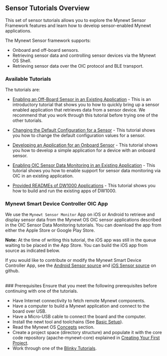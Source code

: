## Sensor Tutorials Overview

This set of sensor tutorials allows you to explore the Mynewt Sensor Framework features and learn how to develop sensor-enabled Mynewt applications.

The Mynewt Sensor framework supports:

* Onboard and off-board sensors.
* Retrieving sensor data and controlling sensor devices via the Mynewt OS Shell.
* Retrieving sensor data over the OIC protocol and BLE transport.

### Available Tutorials

The tutorials are:

* [Enabling an Off-Board Sensor in an Existing Application](/os/tutorials/sensors/sensor_nrf52_bno055.md) -  This is an introductory tutorial that shows you to how to quickly bring up a sensor enabled application that retrieves data from a sensor device. We recommend that you work through this tutorial before trying one of the other tutorials.

* [Changing the Default Configuration for a Sensor](/os/tutorials/sensors/sensor_offboard_config.md) -  This tutorial shows you how to change the default configuration values for a sensor. 

* [Developing an Application for an Onboard Sensor](/os/tutorials/sensors/sensor_thingy_lis2dh12_onb.md) -  This tutorial shows you how to develop a simple application for a device with an onboard sensor.

* [Enabling OIC Sensor Data Monitoring in an Existing Application](/os/tutorials/sensors/sensor_oic_overview.md) - This tutorial shows you how to enable support for sensor data monitoring via OIC in an existing application.

* [Provided READMEs of DW1000 Applications](/os/tutorials/sensors/dw1000.md) - This tutorial shows you how to build and run the existing apps of DW1000.


### Mynewt Smart Device Controller OIC App

We use the `Mynewt Sensor Monitor` App on iOS or Android to retrieve and display sensor data from the Mynewt OS OIC sensor applications described in the OIC Sensor Data Monitoring tutorials. You can download the app from either the Apple Store or Google Play Store. 

**Note:** At the time of writing this tutorial, the iOS app was still in the queue waiting to be placed in the App Store. You can build the iOS app from source as indicated below.

If you would like to contribute or modify the Mynewt Smart Device Controller App, see the [Android Sensor source](https://github.com/runtimeco/android_sensor) and [iOS Sensor source](https://github.com/runtimeco/iOS_oic) on github.

<br>
### Prerequisites
Ensure that you meet the following prerequisites before continuing with one of the tutorials. 

* Have Internet connectivity to fetch remote Mynewt components.
* Have a computer to build a Mynewt application and connect to the board over USB.
* Have a Micro-USB cable to connect the board and the computer.
* Install the newt tool and toolchains (See [Basic Setup](/os/get_started/get_started.md)).
* Read the Mynewt OS [Concepts](/os/get_started/vocabulary.md) section. 
* Create a project space (directory structure) and populate it with the core code repository (apache-mynewt-core) explained in [Creating Your First Project](/os/get_started/project_create).
* Work through one of the [Blinky Tutorials](/os/tutorials/blinky.md).
<br>

